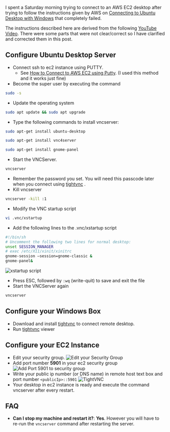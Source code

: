 I spent a Saturday morning trying to connect to an AWS EC2 desktop after trying to follow the instructions given by AWS on [Connecting to Ubuntu Desktop with Windows](https://aws.amazon.com/premiumsupport/knowledge-center/connect-to-ubuntu-1604-windows/) that completely failed.

The instructions described here are derived from the following <a href="https://www.youtube.com/watch?v=ljvgwmJCUjw">YouTube Video</a>. There were some parts that were not clear/correct so I have clarified and corrected them in this post.

## Configure Ubuntu Desktop Server
* Connect ssh to ec2 instance using PUTTY.
	* See [How to Connect to AWS EC2 using Putty](https://docs.aws.amazon.com/quickstarts/latest/vmlaunch/step-2-connect-to-instance.html). (I used this method and it works just fine)
*  Become the super user by executing the command

```bash
sudo -s
```

* Update the operating system

```bash
sudo apt update && sudo apt upgrade
```

* Type the following commands to install vncserver:

```bash
sudo apt-get install ubuntu-desktop
```

```bash
sudo apt-get install vnc4server
```

```bash
sudo apt-get install gnome-panel
```

* Start the VNCServer.
```bash
vncserver
```
* Remember the password you set. You will need this passcode later when you connect using [tightvnc](http://www.tightvnc.com/) .
* Kill vncserver

```bash
vncserver -kill :1
```

* Modify the VNC startup script

```bash
vi .vnc/xstartup
```

* Add the following lines to the .vnc/xstartup script

```bash
#!/bin/sh
# Uncomment the following two lines for normal desktop:
unset SESSION_MANAGER
# exec /etc/X11/xinit/xinitrc
gnome-session –session=gnome-classic &
gnome-panel&
```

![xstartup script](http://www.sequentropy.com/wp-content/uploads/2018/04/Edit-XStartupScript.jpg)

* Press ESC, followed by <code>:wq</code> (write-quit) to save and exit the file
* Start the VNCServer again
```bash
vncserver
```

## Configure your Windows Box
* Download and install [tightvnc](http://www.tightvnc.com/download.php) to connect remote desktop.
* Run [tightvnc](http://www.tightvnc.com/) viewer

## Configure your EC2 Instance

* Edit your security group.
![Edit your Security Group](http://sequentropy.com/wp-content/uploads/2018/04/SecurityGroup-LaunchWizard.jpg)
* Add  port number <strong>5901</strong> in your ec2 security group
![Add Port 5901 to security group](http://sequentropy.com/wp-content/uploads/2018/04/EditSecurityGroup.jpg)
* Write your public ip number (or DNS name) in remote host text box and port number ```<publicIp>::5901```
![TightVNC](http://sequentropy.com/wp-content/uploads/2018/04/TightVNC-Connect.jpg)
* Your desktop in ec2 instance is ready and execute the command vncserver after every restart.

## FAQ

* **Can I stop my machine and restart it?**: **Yes**. However you will have to re-run the ```vncserver``` command after restarting the server.
